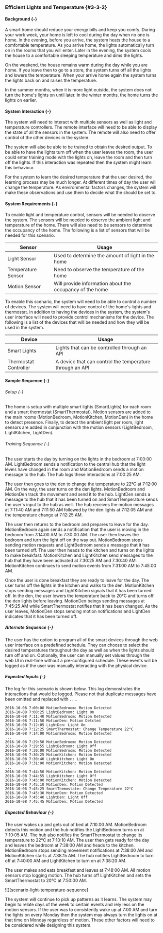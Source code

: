 ### Efficient Lights and Temperature {#3-3-2}

#### Background {-}

A smart home should reduce your energy bills and keep you comfy. During your work week, your home
is left to cool during the day when no one is home. In the evening, before you arrive, the
system heats the house to a comfortable temperature. As you arrive home, the lights automatically
turn on in the rooms that you will enter. Later in the evening, the system cools the house to a
comfortable sleeping temperature and dims the lights.

On the weekend, the house remains warm during the day while you are home. If you leave then
to go to a store, the system turns off all the lights and lowers the temperature. When your
arrive home again the system turns the lights back on and raises the temperature.

In the summer months, when it is more light outside, the system does not turn the home's lights
on until later. In the winter months, the home turns the lights on earlier.


#### System Interaction {-}

The system will need to interact with multiple sensors as well as light and temperature
controllers. The remote interface will need to be able to display the state of all the sensors
in the system. The remote will also need to offer control of the other devices in the system.

The system will also be able to be trained to obtain the desired output. To be able to have the
lights turn off when the user leaves the room, the user could enter training mode with the
lights on, leave the room and then turn off the lights. If this interaction was repeated then the
system might learn this behaviour.

For the system to learn the desired temperature that the user desired, the learning process may
be much longer. At different times of day the user will change the temperature. As environmental
factors changes, the system will make these observations and use them to decide what the should
be set to.

#### System Requirements {-}

To enable light and temperature control, sensors will be needed to observe the system. The
sensors will be needed to observe the ambient light and temperature of the home. There
will also need to be sensors to determine the occupancy of the home. The following is a list of
sensors that will be needed for this scenario.

| Sensor             | Usage                                                    |
| ------------------ | -------------------------------------------------------- |
| Light Sensor       | Used to determine the amount of light in the home        |
| Temperature Sensor | Need to observe the temperature of the home              |
| Motion Sensor      | Will provide information about the occupancy of the home |

To enable this scenario, the system will need to be able to control a number of devices. The system
will need to have control of the home's lights and thermostat. In addition to having the devices in
the system, the system's user interface will need to provide control mechanisms for the device.
The following is a list of the devices that will be needed and how they will be used in the system.

| Device                | Usage                                                    |
| --------------------- | -------------------------------------------------------- |
| Smart Lights          | Lights that can be controlled through an API             |
| Thermostat Controller | A device that can control the temperature through an API |

#### Sample Sequence {-}

###### Setup {-}

The home is setup with multiple smart lights (SmartLights) for each room and a smart thermostat
(SmartThermostat). Motion sensors are added to the main rooms (MotionBedroom, MotionKitchen,
MotionDen) in the home to detect presence. Finally, to detect the ambient light per room, light
sensors are added in conjunction with the motion sensors (LightBedroom, LightKitchen, LightDen).

###### Training Sequence {-}

The user starts the day by turning on the lights in the bedroom at 7:00:00 AM. LightBedroom sends
a notification to the central hub that the light levels have changed in the room and MotionBedroom
sends a motion message to the hub. The hub logs these interactions at 7:00:25 AM.

The user then goes to the den to change the temperature to 22°C at 7:12:00 AM. On the way, the
user turns on the den lights. MotionBedroom and MotionDen track the movement and send it to the
hub. LightDen sends a message to the hub that it has been turned on and SmartTemperature sends
the user's input to the hub as well. The hub receives the motion messages at 7:11:40 AM and
7:11:50 AM followed by the den lights at 7:12:05 AM and the temperature change at 7:12:25 AM.

The user then returns to the bedroom and prepares to leave for the day. MotionBedroom again
sends a notification that the user is moving in the bedroom from 7:14:00 AM to 7:30:00 AM.
The user then leaves the bedroom and turn the light off on the way out. MotionBedroom stops
sending motion requests and LightBedroom sends a message that it has been turned off.
The user then heads to the kitchen and turns on the lights to make breakfast. MotionKitchen
and LightKitchen send messages to the hub that they have been activated at 7:30:25 AM and
7:30:40 AM. MotionKitchen continues to send motion events from 7:31:00 AM to 7:45:00 AM.

Once the user is done breakfast they are ready to leave for the day. The user turns off the
lights in the kitchen and walks to the den. MotionKitchen stops sending messages and
LightKitchen signals that it has been turned off. In the den, the user lowers the temperature
back to 20°C and turns off the den lights before leaving. MotionDen beings sending messages
at 7:45:25 AM while SmartThermostat notifies that it has been changed. As the user leaves,
MotionDen stops sending motion notifications and LightDen indicates that it has been turned off.

##### Alternate Sequence {-}

The user has the option to program all of the smart devices through the web user interface on
a predefined schedule. They can choose to select the desired temperatures throughout the day
as well as when the lights should turn off and on. Optionally, the user can manually set values
through the web UI in real-time without a pre-configured schedule. These events will be logged
as if the user was manually interacting with the physical device.

##### Expected Inputs {-}

The log for this scenario is shown below. This log demonstrates the interactions that would
be logged. Please not that duplicate messages have been omitted and replaced with `...`.

```
2016-10-08 7:00:00 MotionBedroom: Motion Detected
2016-10-08 7:00:25 LightBedroom: Light On
2016-10-08 7:11:40 MotionBedroom: Motion Detected
2016-10-08 7:11:50 MotionDen: Motion Detcted
2016-10-08 7:12:05 LightDen: Light On
2016-10-08 7:12:25 SmartThermostat: Change Temperature 22°C
2016-10-08 7:14:00 MotionBedroom: Motion Detected
...
2016-10-08 7:29:50 MotionBedroom: Motion Detected
2016-10-08 7:29:55 LightBedroom: Light Off
2016-10-08 7:30:00 MotionBedroom: Motion Detected
2016-10-08 7:30:25 MotionKitchen: Motion Detected
2016-10-08 7:30:40 LightKitchen: Light On
2016-10-08 7:31:00 MotionKitchen: Motion Detected
...
2016-10-08 7:44:50 MotionKitchen: Motion Detected
2016-10-08 7:44:55 LightKitchen: Light Off
2016-10-08 7:45:00 MotionKitchen: Motion Detected
2016-10-08 7:45:10 MotionDen: Motion Detected
2016-10-08 7:45:25 SmartThemostate: Change Temperature 22°C
2016-10-08 7:45:30 MotionDen: Motion Detected
2016-10-08 7:45:40 LightDen: Light Off
2016-10-08 7:45:45 MotionDen: Motion Detected
```


##### Expected Behaviour {-}

The user wakes up and gets out of bed at 7:10:00 AM. MotionBedroom detects this motion and the
hub notifies the LightBedroom turns on at 7:10:05 AM. The hub also notifies the SmartThermostat
to change its temperature to 22°C at 7:10:10 AM. The user then gets ready for the day and
leaves the bedroom at 7:38:00 AM and heads to the kitchen. MotionBedroom stops sending
movement notifications at 7:38:00 AM and MotionKitchen starts at 7:38:15 AM. The hub notifies
LightBedroom to turn off at 7:40:00 AM and LightKitchen to turn on at 7:38:20 AM.

The user makes and eats breakfast and leaves at 7:48:00 AM. All motion sensors stop logging
motion. The hub turns off LightKitchen and sets the SmartThermostat to 20°C at 7:50:00 AM.

![][scenario-light-temperature-sequence]

The system will continue to pick up patterns as it learns. The system may begin to relate days
of the week to certain events and rely less on the motion sensors. If the user was to consistently
wake up at 7:00 AM and turn the lights on every Monday then the system may always turn the lights
on at that time on Monday regardless of motion. These other factors will need to be considered
while designing this system.


